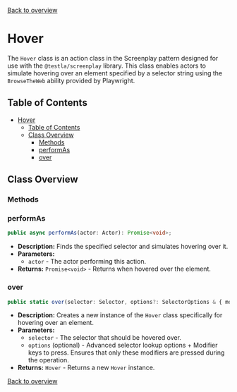 [Back to overview](../../screenplay_elements.md)

# Hover

The `Hover` class is an action class in the Screenplay pattern designed for use with the `@testla/screenplay` library. This class enables actors to simulate hovering over an element specified by a selector string using the `BrowseTheWeb` ability provided by Playwright.

## Table of Contents

- [Hover](#hover)
  - [Table of Contents](#table-of-contents)
  - [Class Overview](#class-overview)
    - [Methods](#methods)
    - [performAs](#performas)
    - [over](#over)

## Class Overview

### Methods

### performAs

```typescript
public async performAs(actor: Actor): Promise<void>;
```

- **Description:** Finds the specified selector and simulates hovering over it.
- **Parameters:**
  - `actor` - The actor performing this action.
- **Returns:** `Promise<void>` - Returns when hovered over the element.

### over

```typescript
public static over(selector: Selector, options?: SelectorOptions & { modifiers?: ('Alt' | 'Control' | 'Meta' | 'Shift')[] }): Hover;
```

- **Description:** Creates a new instance of the `Hover` class specifically for hovering over an element.
- **Parameters:**
  - `selector` - The selector that should be hovered over.
  - `options` (optional) - Advanced selector lookup options + Modifier keys to press. Ensures that only these modifiers are pressed during the operation.
- **Returns:** `Hover` - Returns a new `Hover` instance.

[Back to overview](../../screenplay_elements.md)